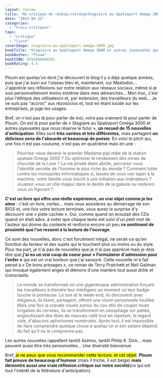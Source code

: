 ```yaml
---
layout: review
title: 'Ma critique de «&nbsp;<strong>Stagiaire au Spatioport Omega 3000 <small>et autres joyeusetés que nous réserve le futur</small></strong>&nbsp;» de <em>Ploum</em>'
date: "2023-04-22"
categories: 
  - "trucs-critiques"
tags: 
  - "critique"
  - "livre"
coverImage: stagiaire-au-spatioport-omega-3000.jpg
bookTitle: "Stagiaire au Spatioport Omega 3000 et autres joyeusetés que nous réserve le futur"
bookAuthor: "Ploum"
bookISBN: 9782940609291  
bookRating: 4.5
---
```


Ploum est quelqu'un dont j'ai découvert le blog il y a déjà quelque années, puis que j'ai suivi sur l'oiseau bleu et, maintenant, sur Mastodon... J'apprécie ses réflexions sur notre relation aux réseaux sociaux, même si je suis personnellement moins extrême dans mes démarches...  Mon truc, c'est plus l'éthique des utilisateurs et, par extension, des travailleurs du web... Je ne suis pas "accroc" aux rézosocios et, tout en étant lucide sur les entreprises, je juge les usages.

Bref, on n'est pas là pour parler de moi, voire pas vraiment là pour parler de Ploum. On est là pour parler de «&nbsp;Stagiaire au Spatioport Omega 3000 et autres joyeusetés que nous réserve le futur&nbsp;», <strong>un recueil de 15 nouvelles d'anticipation</strong>.  Elles sont <strong>très variées et très différentes</strong>, mais partagent <strong>un délicieux sens de l'absurde et beaucoup de poésie</strong>. En voici le pitch qui, une fois n'est pas coutume, n'est pas en quatrième mais en une&nbsp;:

<blockquote class="citation">
  <p>Pourriez-vous devenir le premier Madame pipi mâle de la station spatiale Omega 3000&nbsp;? Ou optimiser le rendement des mines de chocolat de la Lune&nbsp;? La vie privée étant abolie, percerez-vous l'identité secrète de l'homme le plus riche du monde&nbsp;? Comment lutter contre les monopoles informatiques si, lassée de vous voir taper à la machine, votre famille vous inscrit à une initiation aux ordinateurs&nbsp;? Jouerez-vous un rôle majeur dans le destin de la galaxie ou resterez-vous un figurant&nbsp;?</p>
</blockquote>

<strong>C'est un livre qui offre une réelle expérience, un vrai objet comme je les aime</strong>&nbsp;: c'est un livre, certes... mais vous assisterez au démarrage de son <abbr>BIOS</abbr> et, une fois votre lecture terminée, vous aurez la surprise d'y découvrir une «&nbsp;piste cachée&nbsp;». Oui, comme quand on écoutait des <abbr>CDs</abbr> quand on était ados. à noter que chaque texte est suivi d'un petit mot de l'auteur qui donne du contexte et renforce encore un peu <strong>ce sentiment de proximité que l'on ressent à la lecture de l'ouvrage</strong>.

Ce sont des nouvelles, donc c'est forcément inégal, ne serait-ce  qu'en fonction du lecteur et des sujets qui le touchent plus ou moins ou du style. Pour ma part, je n'ai pas de nouvelles que je n'ai pas apprécié mais je dois dire que <strong>j'ai eu un vrai coup de coeur pour «&nbsp;Formulairer d'admission pour l'enfer&nbsp;»</strong> qui est un vrai bonbon que j'ai savouré. Cette nouvelle m'a fait pensé à «&nbsp;De bons présages&nbsp;», ce roman de Terry Pratchett et Neil Gailman qui invoque également anges et démons d'une manière tout aussi drôle et iconoclaste.

<blockquote class="citation">
  <p>Le monde se transformait en une gigantesque administration forçant les travailleurs à étendre leur intelligenc au moment où leur badge touche la pointeuse. Le soir et le week-end, ils discourent avec élégance, ils lisent, partagent, offrent une vision personnelle fouillée. Mais une fois la cravate nouée autour du cou afin de couper toute irrigation du cerveau, ils se transforment en oeosphage sur pattes, engloutissant des litres de mauvais café tout en repetant, le regard vide, d'abscons aphorismes numérotés. Après tout, il est impossible de faire comprendre quelque chose à quelqu'un si son salaire dépend du fait qu'il ne le comprenne pas.</p>
</blockquote>

Les autres nouvelles rappellent tantôt Asimov, tantôt Philip K. Dick... mais peuvent aussi être très personnelles... Une diversité bienvenue.

Bref, <mark>je ne peux que vous recommander cette lecture, et cet objet</mark>. <strong>Ploum fait preuve de beaucoup d'humour</strong> (mais il  triche, il est belge) <strong>mais démontre aussi une vraie réflexion critique sur notre société</strong>(ce qui est tout l'intérêt de la littérature d'anticipation).
